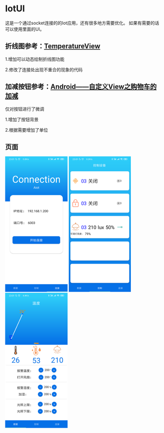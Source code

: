 # IotUI
这是一个通过socket连接的的Iot应用，还有很多地方需要优化。
如果有需要的话可以使用里面的UI。

## 折线图参考：[TemperatureView](https://github.com/lyx19970504/TemperatureView)

1.增加可以动态绘制折线图功能

2.修改了连接处出现不重合的现象的代码

## 加减按钮参考：[Android——自定义View之购物车的加减](https://blog.csdn.net/xy8199/article/details/78421658?utm_source=app)


仅对按钮进行了微调

1.增加了按钮背景

2.根据需要增加了单位

 ## 页面

<img src="https://github.com/linfirst/IotUI/blob/master/screenshot/1.png" width="40%">

<img src="https://github.com/linfirst/IotUI/blob/master/screenshot/2.png" width="40%"/>
 
<img src="https://github.com/linfirst/IotUI/blob/master/screenshot/3.png" width = "40%" alt="" align=center />
